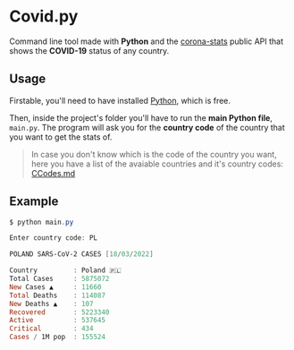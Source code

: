 # Covid.py
Command line tool made with **Python** and the [corona-stats](https://corona-stats.online/) public API that shows the **COVID-19** status of any country.

## Usage
Firstable, you'll need to have installed [Python](https://www.python.org/downloads/), which is free.

Then, inside the project's folder you'll have to run the **main Python file**, `main.py`. The program will ask you for the **country code** of the country that you want to get the stats of.

> In case you don't know which is the code of the country you want, here you have a list of the avaiable countries and it's country codes: [CCodes.md](https://github.com/Fonta22/Covid.py/blob/main/docs/CCodes.md)

## Example

```powershell
$ python main.py

Enter country code: PL

POLAND SARS-CoV-2 CASES [18/03/2022]

Country         : Poland 🇵🇱
Total Cases     : 5875072
New Cases ▲     : 11660
Total Deaths    : 114087
New Deaths ▲    : 107
Recovered       : 5223340
Active          : 537645
Critical        : 434
Cases / 1M pop  : 155524
```
